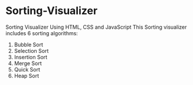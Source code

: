 # Sorting-Visualizer
Sorting Visualizer Using HTML, CSS and JavaScript
This Sorting visualizer includes 6 sorting algorithms:
1. Bubble Sort
2. Selection Sort
3. Insertion Sort
4. Merge Sort
5. Quick Sort
6. Heap Sort
   
